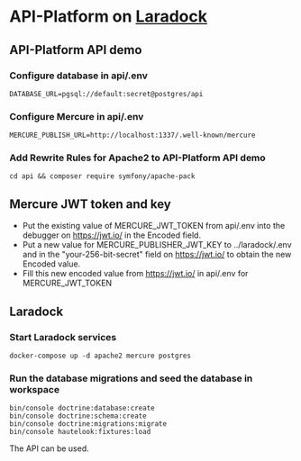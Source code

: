 # API-Platform on [Laradock](http://laradock.io)
## API-Platform API demo
### Configure database in api/.env
```
DATABASE_URL=pgsql://default:secret@postgres/api
```
### Configure Mercure in api/.env
```
MERCURE_PUBLISH_URL=http://localhost:1337/.well-known/mercure
```
### Add Rewrite Rules for Apache2 to API-Platform API demo
```
cd api && composer require symfony/apache-pack
```
## Mercure JWT token and key
- Put the existing value of MERCURE_JWT_TOKEN from api/.env into the debugger on https://jwt.io/ in the Encoded field.
- Put a new value for MERCURE_PUBLISHER_JWT_KEY to ../laradock/.env and in the "your-256-bit-secret" field on https://jwt.io/ to obtain the new Encoded value.
- Fill this new encoded value from https://jwt.io/ in api/.env for MERCURE_JWT_TOKEN
## Laradock
### Start Laradock services
```
docker-compose up -d apache2 mercure postgres
```
### Run the database migrations and seed the database in workspace
```
bin/console doctrine:database:create
bin/console doctrine:schema:create
bin/console doctrine:migrations:migrate
bin/console hautelook:fixtures:load
```
The API can be used.